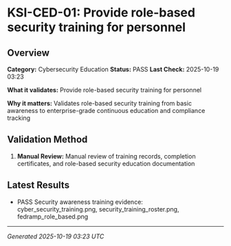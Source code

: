 # KSI-CED-01: Provide role-based security training for personnel

## Overview

**Category:** Cybersecurity Education
**Status:** PASS
**Last Check:** 2025-10-19 03:23

**What it validates:** Provide role-based security training for personnel

**Why it matters:** Validates role-based security training from basic awareness to enterprise-grade continuous education and compliance tracking

## Validation Method

1. **Manual Review:** Manual review of training records, completion certificates, and role-based security education documentation

## Latest Results

- PASS Security awareness training evidence: cyber_security_training.png, security_training_roster.png, fedramp_role_based.png

---
*Generated 2025-10-19 03:23 UTC*